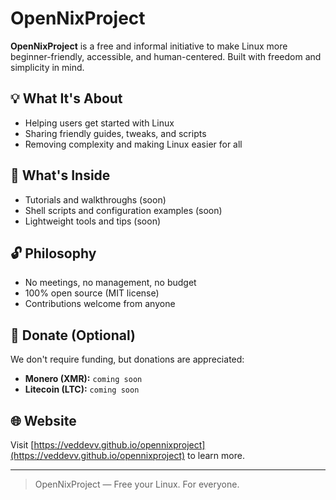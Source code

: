 # OpenNixProject

**OpenNixProject** is a free and informal initiative to make Linux more beginner-friendly, accessible, and human-centered. Built with freedom and simplicity in mind.

## 💡 What It's About
- Helping users get started with Linux
- Sharing friendly guides, tweaks, and scripts
- Removing complexity and making Linux easier for all

## 📂 What's Inside
- Tutorials and walkthroughs (soon)
- Shell scripts and configuration examples (soon)
- Lightweight tools and tips (soon)

## 🔓 Philosophy
- No meetings, no management, no budget
- 100% open source (MIT license)
- Contributions welcome from anyone

## 💸 Donate (Optional)
We don't require funding, but donations are appreciated:

- **Monero (XMR):** `coming soon`
- **Litecoin (LTC):** `coming soon`

## 🌐 Website
Visit [https://veddevv.github.io/opennixproject](https://veddevv.github.io/opennixproject) to learn more.

---

> OpenNixProject — Free your Linux. For everyone.
